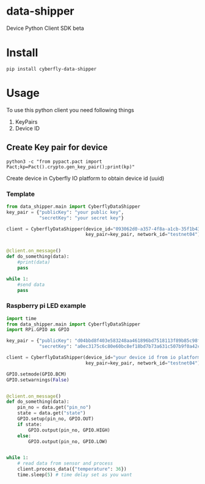 # data-shipper
Device Python Client SDK beta

# Install

``pip install cyberfly-data-shipper``

# Usage

To use this python client you need following things

1. KeyPairs
2. Device ID

## Create Key pair for device

``python3 -c "from pypact.pact import Pact;kp=Pact().crypto.gen_key_pair();print(kp)"``

Create device in Cyberfly IO platform to obtain device id (uuid)


### Template 

```python
from data_shipper.main import CyberflyDataShipper
key_pair = {"publicKey": "your public key",
            "secretKey": "your secret key"}

client = CyberflyDataShipper(device_id="093062d0-a357-4f8a-a1cb-35f1b43c12ae", 
                             key_pair=key_pair, network_id="testnet04")


@client.on_message()
def do_something(data):
    #print(data)
    pass

while 1:
    #send data
    pass
```


### Raspberry pi LED example

```python
import time
from data_shipper.main import CyberflyDataShipper
import RPi.GPIO as GPIO

key_pair = {"publicKey": "d04bbd8f403e583248aa461896bd7518113f89b85c98f3d9596bbfbf30df0bcb",
            "secretKey": "a0ec3175c6c80e60bc8ef18bd7b73a631c507b9f0a42c973036c7f96d21b047a"}

client = CyberflyDataShipper(device_id="your device id from io platform", 
                             key_pair=key_pair, network_id="testnet04")

GPIO.setmode(GPIO.BCM)
GPIO.setwarnings(False)


@client.on_message()
def do_something(data):
    pin_no = data.get("pin_no")
    state = data.get("state")
    GPIO.setup(pin_no, GPIO.OUT)
    if state:
        GPIO.output(pin_no, GPIO.HIGH)
    else:
        GPIO.output(pin_no, GPIO.LOW)


while 1:
    # read data from sensor and process
    client.process_data({"temperature": 36})
    time.sleep(5) # time delay set as you want
```